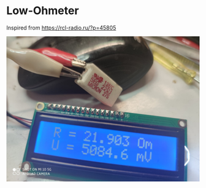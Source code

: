 # Low-Ohmeter

Inspired from https://rcl-radio.ru/?p=45805

![poza](https://github.com/vlad-gheorghe/Low-Ohmeter/blob/main/132942329_122151316386646_2547413968379934971_n.jpg)

